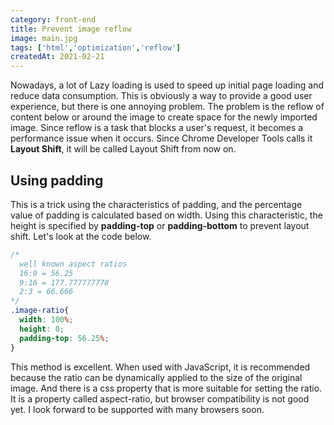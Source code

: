 ```yaml
---
category: front-end
title: Prevent image reflow
image: main.jpg
tags: ['html','optimization','reflow']
createdAt: 2021-02-21
---
```


<v-image :src="path+'/main.jpg'"></v-image>

Nowadays, a lot of Lazy loading is used to speed up initial page loading and reduce data consumption. This is obviously
a way to provide a good user experience, but there is one annoying problem. <!--more--> The problem is the reflow of
content below or around the image to create space for the newly imported image. Since reflow is a task that blocks a
user's request, it becomes a performance issue when it occurs. Since Chrome Developer Tools calls it **Layout Shift**,
it will be called Layout Shift from now on.

## Using padding
This is a trick using the characteristics of padding, and the percentage value of padding is calculated based on width.
Using this characteristic, the height is specified by **padding-top** or **padding-bottom** to prevent layout shift.
Let's look at the code below.
```css
/* 
  well known aspect ratios
  16:9 = 56.25
  9:16 = 177.777777778
  2:3 = 66.666
*/
.image-ratio{
  width: 100%;
  height: 0;
  padding-top: 56.25%;
}
```
This method is excellent.
When used with JavaScript, it is recommended because the ratio can be dynamically applied to the size of the original image.
And there is a css property that is more suitable for setting the ratio. 
It is a property called aspect-ratio, but browser compatibility is not good yet.
I look forward to be supported with many browsers soon.

